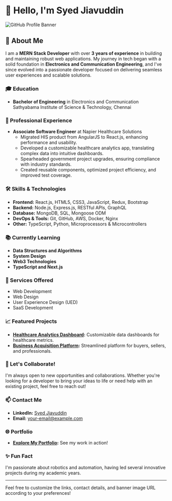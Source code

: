 # 👋 Hello, I'm Syed Jiavuddin

![GitHub Profile Banner](https://your-banner-image-url.com) <!-- Optional: Add a banner image -->

## 🚀 About Me
I am a **MERN Stack Developer** with over **3 years of experience** in building and maintaining robust web applications. My journey in tech began with a solid foundation in **Electronics and Communication Engineering**, and I've since evolved into a passionate developer focused on delivering seamless user experiences and scalable solutions.

### 🎓 Education
- **Bachelor of Engineering** in Electronics and Communication  
  Sathyabama Institute of Science & Technology, Chennai

### 💼 Professional Experience
- **Associate Software Engineer** at Napier Healthcare Solutions  
  - Migrated HIS product from AngularJS to React.js, enhancing performance and usability.
  - Developed a customizable healthcare analytics app, translating complex data into intuitive dashboards.
  - Spearheaded government project upgrades, ensuring compliance with industry standards.
  - Created reusable components, optimized project efficiency, and improved test coverage.

### 🛠 Skills & Technologies
- **Frontend:** React.js, HTML5, CSS3, JavaScript, Redux, Bootstrap
- **Backend:** Node.js, Express.js, RESTful APIs, GraphQL
- **Database:** MongoDB, SQL, Mongoose ODM
- **DevOps & Tools:** Git, GitHub, AWS, Docker, Nginx
- **Other:** TypeScript, Python, Microprocessors & Microcontrollers

### 📚 Currently Learning
- **Data Structures and Algorithms**  
- **System Design**  
- **Web3 Technologies**  
- **TypeScript and Next.js**

### 🌟 Services Offered
- Web Development  
- Web Design  
- User Experience Design (UED)  
- SaaS Development

### 📈 Featured Projects
- **[Healthcare Analytics Dashboard](https://github.com/your-repo-link):** Customizable data dashboards for healthcare metrics.
- **[Business Acquisition Platform](https://github.com/your-repo-link):** Streamlined platform for buyers, sellers, and professionals.

### 🤝 Let's Collaborate!
I'm always open to new opportunities and collaborations. Whether you're looking for a developer to bring your ideas to life or need help with an existing project, feel free to reach out!

### 📫 Contact Me
- **LinkedIn:** [Syed Jiavuddin](https://www.linkedin.com/in/jiavuddin-syed)
- **Email:** [your-email@example.com](mailto:your-email@example.com)

### 🌐 Portfolio
- **[Explore My Portfolio](https://jiavuddin-syed.vercel.app/):** See my work in action!

### ✨ Fun Fact
I'm passionate about robotics and automation, having led several innovative projects during my academic years.

---

Feel free to customize the links, contact details, and banner image URL according to your preferences!
